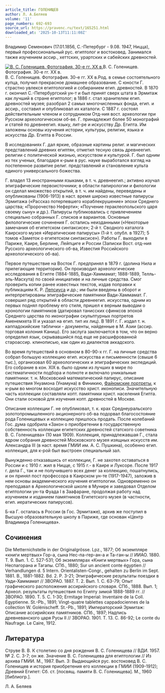 ```yaml
---
article_title: ГОЛЕНИЩЕВ
author: Л. А.Беляев
volume: '11'
page_numbers: 692-693
source_url: https://pravenc.ru/text/165251.html
downloaded_at: '2025-10-13T11:11:08Z'
---
```


Владимир Семенович (17.01.1856, С.-Петербург - 9.08. 1947, Ницца), первый профессиональный рус. египтолог и востоковед. Занимался также изучением ассир., хеттских, урартских и сабейских древностей.

[![В. С. Голенищев. Фотография. 30-е гг. ХХ в.](https://pravenc.ru/data/151/468/1234/i200.jpg "Кликните для увеличения картинки")](https://pravenc.ru/data/151/468/1234/i400.jpg)В. С. Голенищев. Фотография. 30-е гг. ХХ в.  
В. С. Голенищев. Фотография. 30-е гг. ХХ в.Род. в семье состоятельного купца, получил прекрасное домашнее образование. С юности Г. страстно увлекся египтологией и собиранием егип. древностей. В 1870 г. окончил С.-Петербургский ун-т и был принят сверх штата в Эрмитаж как лучший в стране египтолог; в 1886 г. стал хранителем егип. древностей музея; разобрал 2 самых многочисленных фонда, егип. и ассир., составил и опубликовал их каталоги. С 1887 г. состоял действительным членом и сотрудником Отд-ния вост. археологии при Русском археологическом об-ве. Г. принадлежит более 50 монографий и статей по древнеегип. языку, лит-ре и искусству Др. Египта. Им заложены основы изучения истории, культуры, религии, языка и искусства Др. Египта в России.

В исследованиях Г. дал яркие, образные картины религ. и магических представлений древних египтян, отметил тесную связь древнеегип. религии с политической жизнью, искусством и культурой. Г. был одним из тех ученых, благодаря к-рым в рус. науке выработался взгляд на постепенное развитие религ. представлений и становление культа единого универсального божества.

Г. владел 13 иностранными языками, в т. ч. древнеегип.; активно изучал эпиграфические первоисточники; в области папирологии и филологии он сделал множество открытий, в т. ч. им найдены, переведены и опубликованы (1906-1913) в наст. время широко известные папирусы Эрмитажа («Рассказ потерпевшего кораблекрушение» эпохи Среднего царства; «Пророчество Неферти»; «Поучение гераклеопольского царя своему сыну» и др.). Папирусы публиковались с привлечением специально собранных Г. списков и вариантов. Основные филологические сочинения Г. остались неизданными («Некоторые замечания об египетском синтаксисе»; 2-й т. Сводного каталога Каирского музея «Иератические папирусы» (1-й т. опубл. в 1927); 5 томов «Заметок о египетском синтаксисе»). Работы Г. выходили в Париже, Каире, Берлине, Лейпциге и России (Записки Вост. отд-ния Русского археологического об-ва, Известия Российского археологического об-ва).

Первое путешествие на Восток Г. предпринял в 1879 г. (долина Нила и прилегающие территории). Он производил археологические исследования в Египте (1884-1885, Вади-Хаммамат; 1888-1889, Телль-эль-Масхута) по своей инициативе и на личные средства. Смог проверить копии ранее известных текстов, издав поправки к публикациям К. Р. [Лепсиуса](https://pravenc.ru/text/Лепсиуса.html) и др.; им были введены в оборот и интерпретированы эпиграфические памятники Вади-Хаммамат. Г. совершил ряд открытий в области древнеегип. искусства, одним из первых поднял проблему его стиля, пришел к верным выводам о хронологии памятников (датировал танисских сфинксов эпохой Среднего царства по иконографии скульптурных портретов Аменемхета III и указал на егип. тип их лиц). В 1891 г. Г. издал т. н. каппадокийские таблички - документы, найденные в М. Азии (ассир. торговая колония Каниш). Его заслуга заключается в том, что он верно определил язык, скрывавшийся под еще не расшифрованной староассир. клинописью, как один из диалектов аккадского.

Во время путешествий в основном в 80-90-х гг. Г. на личные средства собрал большую коллекцию егип. искусства и письменности (свыше 6 тыс.), организовал 60 археологических и эпиграфических экспедиций. Его собрание в кон. XIX в. было одним из лучших в мире по систематичности подбора и полноте и включало уникальные памятники: т. н. Московский математический папирус, описание путешествия Унуамона (Унамуна) в Финикию, [Файюмские портреты](<https://pravenc.ru/text/Файюмские портреты.html>), к к-рым во многом восходит искусство христ. иконописи. Значительную часть коллекции составляли копт. памятники христ. населения Египта. Они стали основой для изучения копт. древностей в Москве.

Описание коллекции Г. не опубликовал, т. к. крах Среднеуральского золотопромышленного акционерного об-ва подорвал благосостояние рода Голенищевых и коллекцию пришлось продать. После колебаний Гос. дума одобрила «Закон о приобретении в государственную собственность коллекции египетских древностей статского советника В. С. Голенищева» (10 мая 1909). Коллекция, принадлежавшая Г., стала ядром собрания древностей Московского музея изящных искусств им. Александра III (в наст. время ГМИИ им. А. С. Пушкина), особенно егип. коллекция, для к-рой был выстроен специальный зал.

Вынужденно отказавшись от коллекции, Г. не захотел оставаться в России и с 1910 г. жил в Ницце, с 1915 г.- в Каире и Луксоре. После 1917 г. дела Г., так и не получившего всех денег за коллекцию, пошатнулись, и он принял пост профессора в Каирском ун-те (1917-1947), заложив в нем основы академического изучения египтологии. Одновременно он преподавал в Археологической школе в Мунире и заведовал Отделом египтологии ун-та Фуада I в Заафаране, продолжая работу над изучением и изданием памятников Египетского музея (в частности, егип. иератических папирусов).

Б-ка Г. осталась в России (в Гос. Эрмитаже), архив же поступил в Высшую образовательную школу в Париже, где основан «Центр Владимира Голенищева».

## Сочинения

Die Metternichstelle in der Originalgrösse. Lpz., 1877; Об экземпляре «книги мертвых» Гор-а, сына Нес-па-гер-ан-а и Та-ган-ы // ИИАО. 1880. Т. 9. Вып. 1. С. 527-531; Об экземплярах «Книги мертвых» Гора, сына Неспагорана и Тагапы. СПб., 1880; Sur un ancient conte égyptien // Verhandlungen d. 5 Intern. Orientalisten-Congr., gehalten zu Berlin im Sept. 1881. B., 1881-1882. Bd. 2. P. 3-21; Эпиграфические результаты поездки в Уади-Хаммамат // ЗВОРАО. 1887. Т. 2. Вып. 1. С. 63-79; Опыт графического расположения ассирийского словаря. СПб., 1888. Вып. 1; Археол. результаты путешествия по Египту зимой 1888-1889 гг. // ЗВОРАО. 1890. Т. 5. С. 1-30; Ermitage Imperial: Inventaire de la Coll. Égyptienne. St.-Pb., 1891; Vingt-quatre tablettes cappadociennes de la collection W. Golénischeff. St.-Pb., 1891; Императорский Эрмитаж: Описание ассирийских памятников. СПб., 1897; Надпись древневанского царя Русы II // ЗВОРАО. 1901. Т. 13. С. 86-92; Le conte du Naufrage. Le Caire, 1912.

## Литература

Струве В. В. К столетию со дня рождения В. С. Голенищева // ВДИ. 1957. № 2. С. 3-7; он же. Значение В. С. Голенищева для египтологии // Из архива ГМИИ. М., 1987. Вып. 3: Выдающийся рус. востоковед В. С. Голенищев и история приобретения его коллекции в ГМИИ (1909-1912); Древний Египет: Сб. ст. [посвящ. памяти В. С. Голенищева]. М., 1960 [библиогр.].

Л. А.  Беляев
